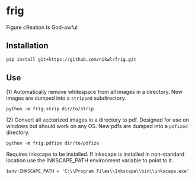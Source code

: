 # frig 
Figure cReation Is God-awful

## Installation 
```bash
pip install git+https://github.com/nikwl/frig.git
```

## Use
(1) Automatically remove whitespace from all images in a directory. New images are dumped into a `stripped` subdirectory.
```
python -m frig.strip dir/to/strip
```

(2) Convert all vectorized images in a directory to pdf. Designed for use on windows but should work on any OS. New pdfs are dumped into a `pdfized` directory.
```
python -m frig.pdfize dir/to/pdfize
```
Requires inkscape to be installed. If inkscape is installed in non-standard location use the INKSCAPE_PATH environment variable to point to it.
```
$env:INKSCAPE_PATH = 'C:\\Program Files\\Inkscape\\bin\\inkscape.exe'
```
